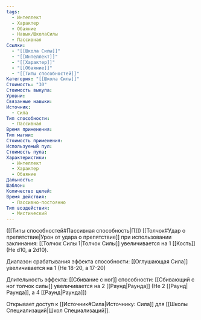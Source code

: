 ```yaml
---
tags:
  - Интеллект
  - Характер
  - Обаяние
  - Навык/ШколаСилы
  - Пассивная
Ссылки:
  - "[[Школа Силы]]"
  - "[[Интеллект]]"
  - "[[Характер]]"
  - "[[Обаяние]]"
  - "[[Типы способностей]]"
Категория: "[[Школа Силы]]"
Стоимость: "30"
Стоимость выкупа: 
Уровни: 
Связанные навыки: 
Источник:
  - Сила
Тип способности:
  - Пассивная
Время применения: 
Тип магии: 
Стоимость применения: 
Используемый пул: 
Стоимость пула: 
Характеристики:
  - Интеллект
  - Характер
  - Обаяние
Дальность: 
Шаблон: 
Количество целей: 
Время действия:
  - Пассивно-постоянно
Тип воздействия:
  - Мистический
---
```

([[Типы способностей#Пассивная способность|П]]) [[Толчок#Удар о препятствие|Урон от удара о препятствие]] при использовании заклинания: [[Толчок Силы 1|Толчок Силы]] увеличивается на 1 [[Кость]] (Не d10, а 2d10).

Диапазон срабатывания эффекта способности: [[Оглушающая Сила]] увеличивается на 1 (Не 18-20, а 17-20)

Длительность эффекта: [[Сбивание с ног]] способности: [[Сбивающий с ног толчок силы]] увеличивается на 2 [[Раунд|Раунда]] (Не 2 [[Раунд|Раунда]], а 4 [[Раунд|Раунда]])

Открывает доступ к [[Источник#Сила|Источнику: Сила]] для [[Школы Специализаций|Школ Специализаций]]. 

